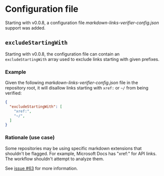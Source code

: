 # Configuration file

Starting with v0.0.8, a configuration file *markdown-links-verifier-config.json* support was added.

## `excludeStartingWith`

Starting with v0.0.8, the configuration file can contain an `excludeStartingWith` array used to exclude links starting with given prefixes.

### Example

Given the following *markdown-links-verifier-config.json* file in the repository root, it will disallow links starting with `xref:` or `~/` from being verified:

```json
{
  "excludeStartingWith": [
    "xref:",
    "~/",
  ]
}
```

### Rationale (use case)

Some repositories may be using specific markdown extensions that shouldn't be flagged. For example, Microsoft Docs has "xref:" for API links. The workflow shouldn't attempt to analyze them.

See [issue #63](https://github.com/Youssef1313/markdown-links-verifier/issues/63) for more information.